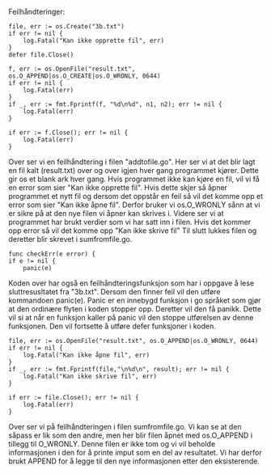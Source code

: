 Feilhåndteringer:



	file, err := os.Create("3b.txt")
	if err != nil {
		log.Fatal("Kan ikke opprette fil", err)
	}
	defer file.Close()

	f, err := os.OpenFile("result.txt", os.O_APPEND|os.O_CREATE|os.O_WRONLY, 0644)
	if err != nil {
		log.Fatal(err)
	}
	if _, err := fmt.Fprintf(f, "%d\n%d", n1, n2); err != nil {
		log.Fatal(err)
	}

	if err := f.Close(); err != nil {
		log.Fatal(err)
	}

Over ser vi en feilhåndtering i filen "addtofile.go". Her ser vi at det blir lagt en fil
kalt (result.txt) over og over igjen hver gang programmet kjører. Dette gir os et blank ark hver gang. Hvis
programmet ikke kan kjøre en fil, vil vi få en error som sier "Kan ikke opprette fil".
Hvis dette skjer så åpner programmet et nytt fil og dersom det oppstår en feil så vil det komme opp et error som sier
"Kan ikke åpne fil". Derfor bruker vi os.O_WRONLY sånn at vi er sikre på at den nye filen
vi åpner kan skrives i. Videre ser vi at programmet har brukt verdier som vi har satt inn i filen.
Hvis det kommer opp error så vil det komme opp "Kan ikke skrive fil"
Til slutt lukkes filen og deretter blir skrevet i sumfromfile.go.

    func checkErr(e error) {
	if e != nil {
		panic(e)

Koden over har også en feilhåndteringsfunksjon som har i oppgave å lese sluttresusltatet fra "3b.txt". Dersom den finner
feil vil den utføre kommandoen panic(e). Panic er en innebygd funksjon i go språket som gjør at den ordinære flyten i
koden stopper opp. Deretter vil den få panikk. Dette vil si at når en funksjon kaller på panic vil den stoppe
utførelsen av denne funksjonen. Den vil fortsette å utføre defer funksjoner i koden.


    file, err := os.OpenFile("result.txt", os.O_APPEND|os.O_WRONLY, 0644)
	if err != nil {
		log.Fatal("Kan ikke åpne fil", err)
	}
	if _, err := fmt.Fprintf(file,"\n%d\n", result); err != nil {
		log.Fatal("Kan ikke skrive fil", err)
	}

	if err := file.Close(); err != nil {
		log.Fatal(err)
	}


Over ser vi på feilhåndteringen i filen sumfromfile.go. Vi kan se at den såpass er lik som den andre, men her blir filen åpnet med os.O_APPEND i tillegg til O_WRONLY.
Denne filen er ikke tom og vi vil beholde informasjonen i den for å printe imput som en del av resultatet.
Vi har derfor brukt APPEND for å  legge til den nye informasjonen etter den eksisterende.